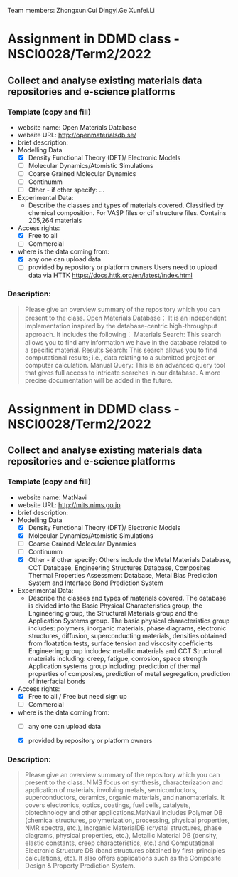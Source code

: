 Team members: Zhongxun.Cui Dingyi.Ge Xunfei.Li

# Assignment in DDMD class - NSCI0028/Term2/2022

## Collect and analyse existing materials data repositories and e-science platforms 

### Template (copy and fill) 
* website name: Open Materials Database
* website URL: http://openmaterialsdb.se/
* brief description: 
* Modelling Data 
  - [X] Density Functional Theory (DFT)/ Electronic Models
  - [ ] Molecular Dynamics/Atomistic Simulations
  - [ ] Coarse Grained Molecular Dynamics
  - [ ] Continumm 
  - [ ] Other
        - if other specify: ...
* Experimental Data: 
  * Describe the classes and types of materials covered. 
    Classified by chemical composition. For VASP files or cif structure files. Contains 205,264 materials
* Access rights: 
  - [X] Free to all 
  - [ ] Commercial 
* where is the data coming from:  
  - [X] any one can upload data 
  - [ ] provided by repository or platform owners
 Users need to upload data via HTTK https://docs.httk.org/en/latest/index.html
 
 ### Description:
> Please give an overview summary of the repository which you can present to the class. 
Open Materials Database：
It is an independent implementation inspired by the database-centric high-throughput approach.
It includes the following：
Materials Search: This search allows you to find any information we have in the database related to a specific material.
Results Search: This search allows you to find computational results; i.e., data relating to a submitted project or computer calculation.
Manual Query: This is an advanced query tool that gives full access to intricate searches in our database. A more precise documentation will be added in the future.



# Assignment in DDMD class - NSCI0028/Term2/2022

## Collect and analyse existing materials data repositories and e-science platforms 

### Template (copy and fill) 
* website name: MatNavi
* website URL: http://mits.nims.go.jp
* brief description: 
* Modelling Data 
  - [X] Density Functional Theory (DFT)/ Electronic Models
  - [X] Molecular Dynamics/Atomistic Simulations
  - [ ] Coarse Grained Molecular Dynamics
  - [ ] Continumm 
  - [X] Other
        - if other specify: Others include the Metal Materials Database, CCT Database, Engineering Structures Database, Composites Thermal Properties Assessment Database, Metal Bias Prediction System and Interface Bond Prediction System
* Experimental Data: 
  * Describe the classes and types of materials covered. 
    The database is divided into the Basic Physical Characteristics group, the Engineering group, the Structural Materials group and the Application Systems group.
The basic physical characteristics group includes: polymers, inorganic materials, phase diagrams, electronic structures, diffusion, superconducting materials, densities obtained from floatation tests, surface tension and viscosity coefficients
Engineering group includes: metallic materials and CCT
Structural materials including: creep, fatigue, corrosion, space strength
Application systems group including: prediction of thermal properties of composites, prediction of metal segregation, prediction of interfacial bonds
* Access rights: 
  - [X] Free to all / Free but need sign up
  - [ ] Commercial 
* where is the data coming from:  
  - [ ] any one can upload data 
  - [X] provided by repository or platform owners
 
 
 ### Description:
> Please give an overview summary of the repository which you can present to the class. 
> NIMS focus on synthesis, characterization and application of materials, involving metals, semiconductors, superconductors, ceramics, organic materials, and nanomaterials. It covers electronics, optics, coatings, fuel cells, catalysts, biotechnology and other applications.MatNavi includes Polymer DB (chemical structures, polymerization, processing, physical properties, NMR spectra, etc.), Inorganic MaterialDB (crystal structures, phase diagrams, physical properties, etc.), Metallic Material DB (density, elastic constants, creep characteristics, etc.) and Computational Electronic Structure DB (band structures obtained by first-principles calculations, etc). It also offers applications such as the Composite Design & Property Prediction System.
